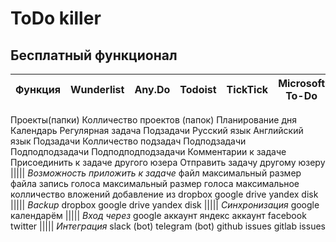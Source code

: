 # ToDo killer

## Бесплатный функционал

Функция                 | Wunderlist | Any.Do | Todoist | TickTick | Microsoft To-Do 
------------------------|------------|--------|---------|----------|-----------------
Проекты(папки)
Колличество проектов (папок)
Планирование дня
Календарь
Регулярная задача
Подзадачи
Русский язык
Английский язык
Подзадачи
Колличество подзадач
Подподзадачи
Подподподзадачи
Подподподподзадачи
Комментарии к задаче
Присоединить к задаче другого юзера
Отправить задачу другому юзеру
|||||
_Возможность приложить к задаче_
файл
максимальный размер файла
запись голоса
максимальный размер голоса
максимальное колличество вложений
добавление из
dropbox
google drive
yandex disk
|||||
_Backup_
dropbox
google drive
yandex disk
|||||
_Синхронизация_
google календарём
|||||
_Вход через_
google аккаунт
яндекс аккаунт
facebook
twitter
|||||
_Интеграция_
slack (bot)
telegram (bot)
github issues
gitlab issues

